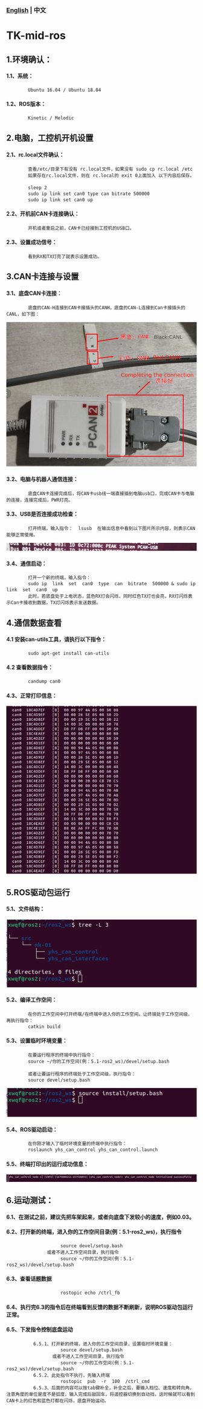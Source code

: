 ### [English](README.md) | 中文

# TK-mid-ros

## 1.环境确认：
####      1.1、系统：
            Ubuntu 16.04 / Ubuntu 18.04
####      1.2、ROS版本：
            Kinetic / Melodic

## 2.电脑，工控机开机设置
####      2.1、rc.local文件确认：
            查看/etc/目录下有没有 rc.local文件，如果没有 sudo cp rc.local /etc
            如果存在rc.local文件，则在 rc.local的 exit 0上面加入 以下内容后保存。

            sleep 2
            sudo ip link set can0 type can bitrate 500000
            sudo ip link set can0 up

####      2.2、开机前CAN卡连接确认：
            开机或者重启之前，CAN卡已经接到工控机的USB口。

####      2.3、设置成功信号：
            看到RX和TX灯亮了就表示设置成功。
            
## 3.CAN卡连接与设置
####      3.1、底盘CAN卡连接：
            底盘的CAN-H连接到CAN卡接插头的CANH，底盘的CAN-L连接到Can卡接插头的CANL，如下图：
            
![](https://github.com/YUHESEN-Robot/TK-mid-ros/blob/main/images/CAN_Connection.png?raw=true)

####      3.2、电脑与机器人通信连接：
            底盘CAN卡连接完成后，将CAN卡usb线一端直接插到电脑usb口，完成CAN卡与电脑的连接，连接完成后，PWR灯亮。
####      3.3、USB是否连接成功检查：
            打开终端，输入指令：  lsusb  在输出信息中看到以下图片所示内容，则表示CAN能够正常使用。

![](https://github.com/YUHESEN-Robot/TK-mid-ros/blob/main/images/terminal_state.png?raw=true)  

####      3.4、通信启动：
            打开一个新的终端，输入指令：
            sudo ip  link  set  can0  type  can  bitrate  500000 & sudo ip  link  set  can0  up
            此时，若底盘处于上电状态，蓝色RX灯会闪烁，同时红色TX灯也会亮，RX灯闪烁表示Can卡接收到数据，TX灯闪烁表示发送数据。

## 4.通信数据查看
####      4.1 安装can-utils工具，请执行以下指令：
            sudo apt-get install can-utils
####      4.2 查看数据指令：
            candump can0
####      4.3、正常打印信息：
      

![](https://github.com/YUHESEN-Robot/TK-mid-ros/blob/main/images/candump_print.png?raw=true)

## 5.ROS驱动包运行
####      5.1、文件结构：
      
![](https://github.com/YUHESEN-Robot/TK-mid-ros/blob/main/images/doc_tree.png?raw=true)

####      5.2、编译工作空间：
            在你的工作空间中打开终端/在终端中进入你的工作空间，让终端处于工作空间级，再执行指令：
            catkin build
####      5.3、设置临时环境变量：
            在要运行程序的终端中执行指令：
            source ~/你的工作空间(例：5.1-ros2_ws)/devel/setup.bash
            
            或者让要运行程序的终端处于工作空间级，执行指令：
            source devel/setup.bash
            
![](https://github.com/YUHESEN-Robot/TK-mid-ros/blob/main/images/source.png?raw=true)

####      5.4、ROS驱动启动：
            在你刚才输入了临时环境变量的终端中执行指令：
            roslaunch yhs_can_control yhs_can_control.launch
            
            
####      5.5、终端打印出的运行成功信息：

![](https://github.com/YUHESEN-Robot/TK-mid-ros/blob/main/images/node_print.png?raw=true)  

## 6.运动测试：
####       6.1、在测试之前，建议先把车架起来，或者向底盘下发较小的速度，例如0.03。
####       6.2、打开新的终端，进入你的工作空间目录(例：5.1-ros2_ws)，执行指令
                        source devel/setup.bash
                   或者不进人工作空间目录，执行指令
                        source ~/你的工作空间(例：5.1-ros2_ws)/devel/setup.bash
####       6.3、查看话题数据
                        rostopic echo /ctrl_fb
####       6.4、执行完6.3的指令后在终端看到反馈的数据不断刷新，说明ROS驱动包运行正常。
####       6.5、下发指令控制底盘运动
              6.5.1、打开新的终端，进入你的工作空间目录，设置临时环境变量：
                        source devel/setup.bash
                     或者不进人工作空间目录，执行指令
                        source ~/你的工作空间(例：5.1-ros2_ws)/devel/setup.bash
              6.5.2、此处指令不执行，先输入终端
                        rostopic  pub  -r  100  /ctrl_cmd
              6.5.3、后面的内容可以按tab键补全，补全之后，要输入档位、速度和转向角，注意角度的单位是度不是弧度，输入完成后敲回车，将遥控器切换到自动挡，这时候就可以看到CAN卡上的红色和蓝色灯都在闪烁，底盘开始运动。
      
      

